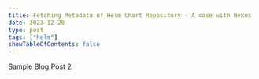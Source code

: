 ```yaml
---
title: Fetching Metadata of Helm Chart Repository - A case with Nexus
date: 2023-12-20
type: post
tags: ["helm"]
showTableOfContents: false
---
```



Sample Blog Post 2